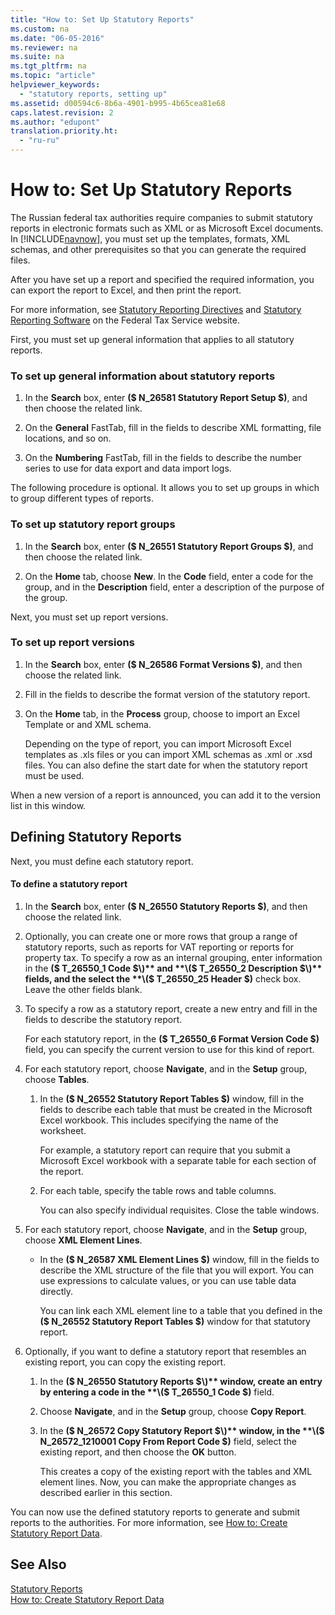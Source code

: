 ```yaml
---
title: "How to: Set Up Statutory Reports"
ms.custom: na
ms.date: "06-05-2016"
ms.reviewer: na
ms.suite: na
ms.tgt_pltfrm: na
ms.topic: "article"
helpviewer_keywords: 
  - "statutory reports, setting up"
ms.assetid: d00594c6-8b6a-4901-b995-4b65cea81e68
caps.latest.revision: 2
ms.author: "edupont"
translation.priority.ht: 
  - "ru-ru"
---
```

# How to: Set Up Statutory Reports
The Russian federal tax authorities require companies to submit statutory reports in electronic formats such as XML or as Microsoft Excel documents. In [!INCLUDE[navnow](../../ApplicationDesign/includes/navnow_md.md)], you must set up the templates, formats, XML schemas, and other prerequisites so that you can generate the required files.  
  
 After you have set up a report and specified the required information, you can export the report to Excel, and then print the report.  
  
 For more information, see [Statutory Reporting Directives](http://go.microsoft.com/fwlink/?LinkId=216143) and [Statutory Reporting Software](http://go.microsoft.com/fwlink/?LinkId=216142) on the Federal Tax Service website.  
  
 First, you must set up general information that applies to all statutory reports.  
  
### To set up general information about statutory reports  
  
1.  In the **Search** box, enter **\($ N\_26581 Statutory Report Setup $\)**, and then choose the related link.  
  
2.  On the **General** FastTab, fill in the fields to describe XML formatting, file locations, and so on.  
  
3.  On the **Numbering** FastTab, fill in the fields to describe the number series to use for data export and data import logs.  
  
 The following procedure is optional. It allows you to set up groups in which to group different types of reports.  
  
### To set up statutory report groups  
  
1.  In the **Search** box, enter **\($ N\_26551 Statutory Report Groups $\)**, and then choose the related link.  
  
2.  On the **Home** tab, choose **New**. In the **Code** field, enter a code for the group, and in the **Description** field, enter a description of the purpose of the group.  
  
 Next, you must set up report versions.  
  
### To set up report versions  
  
1.  In the **Search** box, enter **\($ N\_26586 Format Versions $\)**, and then choose the related link.  
  
2.  Fill in the fields to describe the format version of the statutory report.  
  
3.  On the **Home** tab, in the **Process** group, choose to import an Excel Template or and XML schema.  
  
     Depending on the type of report, you can import Microsoft Excel templates as .xls files or you can import XML schemas as .xml or .xsd files. You can also define the start date for when the statutory report must be used.  
  
 When a new version of a report is announced, you can add it to the version list in this window.  
  
## Defining Statutory Reports  
 Next, you must define each statutory report.  
  
#### To define a statutory report  
  
1.  In the **Search** box, enter **\($ N\_26550 Statutory Reports $\)**, and then choose the related link.  
  
2.  Optionally, you can create one or more rows that group a range of statutory reports, such as reports for VAT reporting or reports for property tax. To specify a row as an internal grouping, enter information in the **\($ T\_26550\_1 Code $\)** and **\($ T\_26550\_2 Description $\)** fields, and the select the **\($ T\_26550\_25 Header $\)** check box. Leave the other fields blank.  
  
3.  To specify a row as a statutory report, create a new entry and fill in the fields to describe the statutory report.  
  
     For each statutory report, in the **\($ T\_26550\_6 Format Version Code $\)** field, you can specify the current version to use for this kind of report.  
  
4.  For each statutory report, choose **Navigate**, and in the **Setup** group, choose **Tables**.  
  
    1.  In the **\($ N\_26552 Statutory Report Tables $\)** window, fill in the fields to describe each table that must be created in the Microsoft Excel workbook. This includes specifying the name of the worksheet.  
  
         For example, a statutory report can require that you submit a Microsoft Excel workbook with a separate table for each section of the report.  
  
    2.  For each table, specify the table rows and table columns.  
  
         You can also specify individual requisites. Close the table windows.  
  
5.  For each statutory report, choose **Navigate**, and in the **Setup** group, choose **XML Element Lines**.  
  
    -   In the **\($ N\_26587 XML Element Lines $\)** window, fill in the fields to describe the XML structure of the file that you will export. You can use expressions to calculate values, or you can use table data directly.  
  
         You can link each XML element line to a table that you defined in the **\($ N\_26552 Statutory Report Tables $\)** window for that statutory report.  
  
6.  Optionally, if you want to define a statutory report that resembles an existing report, you can copy the existing report.  
  
    1.  In the **\($ N\_26550 Statutory Reports $\)** window, create an entry by entering a code in the **\($ T\_26550\_1 Code $\)** field.  
  
    2.  Choose **Navigate**, and in the **Setup** group, choose **Copy Report**.  
  
    3.  In the **\($ N\_26572 Copy Statutory Report $\)** window, in the **\($ N\_26572\_1210001 Copy From Report Code $\)** field, select the existing report, and then choose the **OK** button.  
  
         This creates a copy of the existing report with the tables and XML element lines. Now, you can make the appropriate changes as described earlier in this section.  
  
 You can now use the defined statutory reports to generate and submit reports to the authorities. For more information, see [How to: Create Statutory Report Data](../../LocalFunctionalityForMicrosoftDynamicsNav2016/Russia/how-to-create-statutory-report-data.md).  
  
## See Also  
 [Statutory Reports](../../LocalFunctionalityForMicrosoftDynamicsNav2016/Russia/statutory-reports.md)   
 [How to: Create Statutory Report Data](../../LocalFunctionalityForMicrosoftDynamicsNav2016/Russia/how-to-create-statutory-report-data.md)